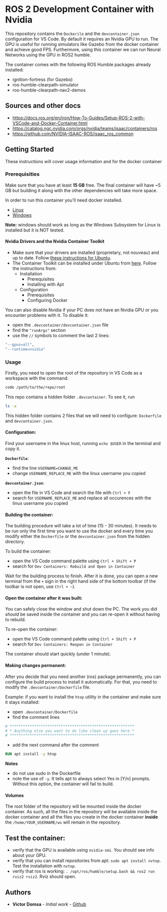 # ROS 2 Development Container with Nvidia

This repository contains the `Dockerile` and the `devcontainer.json` configuration for VS Code. By default it requires an Nvidia GPU to run. The GPU is useful for running simulators like Gazebo from the docker container and achieve good FPS. Furthermore, using this container we can run Neural Networks using the GPU in ROS2 humble.

The container comes with the following ROS Humble packages already installed:
- ignition-fortress (for Gazebo)
- ros-humble-clearpath-simulator
- ros-humble-clearpath-nav2-demos

## Sources and other docs

- https://docs.ros.org/en/iron/How-To-Guides/Setup-ROS-2-with-VSCode-and-Docker-Container.html
- https://catalog.ngc.nvidia.com/orgs/nvidia/teams/isaac/containers/ros
- https://github.com/NVIDIA-ISAAC-ROS/isaac_ros_common

## Getting Started

These instructions will cover usage information and for the docker container 

### Prerequisities

Make sure that you have at least **15 GB** free. The final container will have ~5 GB but building it along with the other dependencies will take more space.

In order to run this container you'll need docker installed.

* [Linux](https://docs.docker.com/linux/started/)
* [Windows](https://docs.docker.com/windows/started)

**Note:** windows should work as long as the Windows Subsystem for Linux is installed but it is NOT tested.

#### Nvidia Drivers and the Nvidia Container Toolkit

- Make sure that your drivers are installed (proprietary, not nouveau) and up to date. Follow [these instructions for Ubuntu]().
- The Container Toolkit can be installed under Ubuntu from [here](https://docs.nvidia.com/datacenter/cloud-native/container-toolkit/latest/install-guide.html). Follow the instructions from:
    - Installation
        - Prerequisites
        - Installing with Apt
    - Configuration
        - Prerequisites
        - Configuring Docker

You can also disable Nvidia if your PC does not have an Nvidia GPU or you encounter problems with it. To disable it:
- open the `.devcontainer/devcontainer.json` file 
- find the `"runArgs"` section
- use the `//` symbols to comment the last 2 lines:
```bash
"--gpus=all",
"--runtime=nvidia"
```


### Usage

Firstly, you need to open the root of the repository in VS Code as a workspace with the command:
```bash
code /path/to/the/repo/root
```

This repo contains a hidden folder `.devcontainer`. To see it, run 
```bash
ls -a
```

This hidden folder contains 2 files that we will need to configure: `Dockerfile` and `devcontainer.json`.

#### Configuration:

Find your username in the linux host, running `echo $USER` in the terminal and copy it. 

**`Dockerfile`**:
- find the line `USERNAME=CHANGE_ME`
- change `USERNAME_REPLACE_ME` with the linux username you copied

**`devcontainer.json`**:
- open the file in VS Code and search the file with `Ctrl + F`
- search for `USERNAME_REPLACE_ME` and replace all occurences with the linux username you copied 


#### Building the container:

The building procedure will take a lot of time (15 - 30 minutes). It needs to be run only the first time you want to use the docker and every time you modify either the `Dockerfile` or the `devcontainer.json` from the hidden directory.

To build the container:

- open the VS Code command palette using `Ctrl + Shift + P`
- search for `Dev Containers: Rebuild and Open in Container`

Wait for the building process to finish. After it is done, you can open a new terminal from the `+` sign in the right hand side of the bottom toolbar (if the toolbar is not open, use `Ctrl + ~`).


#### Open the container after it was built:

You can safely close the window and shut down the PC. The work you did *should* be saved inside the container and you can re-open it without having to rebuild. 

To re-open the container:

- open the VS Code command palette using `Ctrl + Shift + P`
- search for `Dev Containers: Reopen in Container`

The container should start quickly (under 1 minute).

#### Making changes permanent:

After you decide that you need another (ros) package permanently, you can configure the build process to install it automatically. For that, you need to modify the `.devcontainer/Dockerfile` file.

Example: if you want to install the `htop` utility in the container and make sure it stays installed:

- open `.devcontainer/Dockerfile`
- find the comment lines 
```Dockerfile
# ********************************************************
# * Anything else you want to do like clean up goes here *
# ********************************************************
```
- add the next command after the comment
```Dockerfile
RUN apt install -y htop
```

**Notes**
- do not use sudo in the Dockerfile
- note the use of `-y`. It tells apt to always select Yes in [Y/n] prompts. Without this option, the container will fail to build.

#### Volumes

The root folder of the repository will be mounted inside the docker container. As such, all the files in the repository will be available inside the docker container and all the files you create in the docker container **inside** the `/home/YOUR_USERNAME/ws` will remain in the repository.

## Test the container:

- verify that the GPU is available using `nvidia-smi`. You should see info about your GPU.
- verify that you can install repositories from apt: `sudo apt install nvtop`. Test the installation with `nvtop`.
- verify that ros is working: `. /opt/ros/humble/setup.bash && ros2 run rviz2 rviz2`. Rviz should open.

## Authors

* **Victor Domsa** - *Initial work* - [Github](https://github.com/DomsaVictor)
